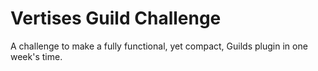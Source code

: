 # Vertises Guild Challenge
A challenge to make a fully functional, yet compact, Guilds plugin in one week's time.
